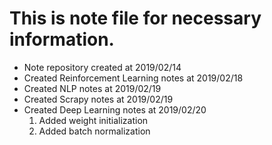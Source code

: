 # This is note file for necessary information.
- Note repository created at 2019/02/14
- Created Reinforcement Learning notes at 2019/02/18
- Created NLP notes at 2019/02/19
- Created Scrapy notes at 2019/02/19
- Created Deep Learning notes at 2019/02/20
    1. Added weight initialization
    2. Added batch normalization